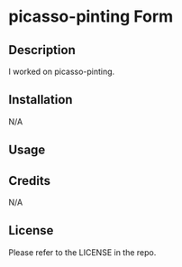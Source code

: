 # picasso-pinting Form

## Description

I worked on picasso-pinting.

## Installation
N/A

## Usage


## Credits
N/A

## License
Please refer to the LICENSE in the repo.
